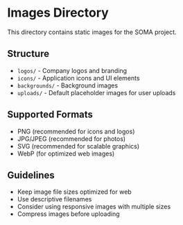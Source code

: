 # Images Directory

This directory contains static images for the SOMA project.

## Structure

- `logos/` - Company logos and branding
- `icons/` - Application icons and UI elements
- `backgrounds/` - Background images
- `uploads/` - Default placeholder images for user uploads

## Supported Formats

- PNG (recommended for icons and logos)
- JPG/JPEG (recommended for photos)
- SVG (recommended for scalable graphics)
- WebP (for optimized web images)

## Guidelines

- Keep image file sizes optimized for web
- Use descriptive filenames
- Consider using responsive images with multiple sizes
- Compress images before uploading